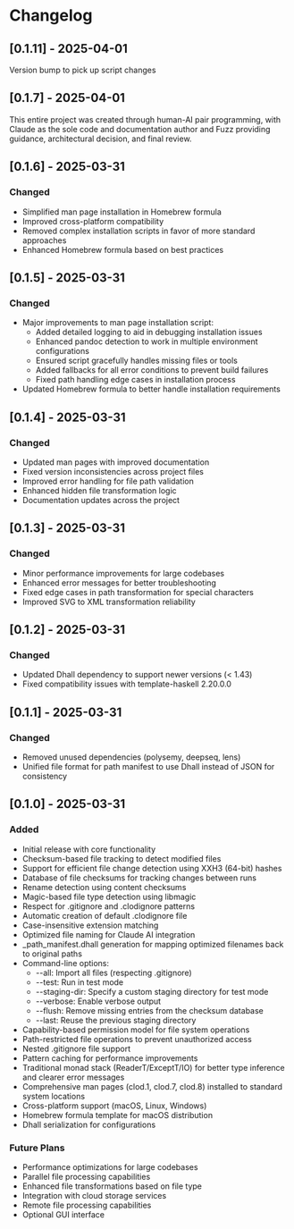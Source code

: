 # Changelog

## [0.1.11] - 2025-04-01

Version bump to pick up script changes

## [0.1.7] - 2025-04-01

This entire project was created through human-AI pair programming, with Claude
as the sole code and documentation author and Fuzz providing guidance,
architectural decision, and final review.

## [0.1.6] - 2025-03-31
### Changed
- Simplified man page installation in Homebrew formula
- Improved cross-platform compatibility
- Removed complex installation scripts in favor of more standard approaches
- Enhanced Homebrew formula based on best practices

## [0.1.5] - 2025-03-31
### Changed
- Major improvements to man page installation script:
  - Added detailed logging to aid in debugging installation issues
  - Enhanced pandoc detection to work in multiple environment configurations
  - Ensured script gracefully handles missing files or tools
  - Added fallbacks for all error conditions to prevent build failures
  - Fixed path handling edge cases in installation process
- Updated Homebrew formula to better handle installation requirements

## [0.1.4] - 2025-03-31
### Changed
- Updated man pages with improved documentation
- Fixed version inconsistencies across project files
- Improved error handling for file path validation
- Enhanced hidden file transformation logic
- Documentation updates across the project

## [0.1.3] - 2025-03-31
### Changed
- Minor performance improvements for large codebases
- Enhanced error messages for better troubleshooting
- Fixed edge cases in path transformation for special characters
- Improved SVG to XML transformation reliability

## [0.1.2] - 2025-03-31
### Changed
- Updated Dhall dependency to support newer versions (< 1.43)
- Fixed compatibility issues with template-haskell 2.20.0.0

## [0.1.1] - 2025-03-31
### Changed
- Removed unused dependencies (polysemy, deepseq, lens)
- Unified file format for path manifest to use Dhall instead of JSON for consistency

## [0.1.0] - 2025-03-31
### Added
- Initial release with core functionality
- Checksum-based file tracking to detect modified files
- Support for efficient file change detection using XXH3 (64-bit) hashes
- Database of file checksums for tracking changes between runs
- Rename detection using content checksums
- Magic-based file type detection using libmagic
- Respect for .gitignore and .clodignore patterns
- Automatic creation of default .clodignore file
- Case-insensitive extension matching
- Optimized file naming for Claude AI integration
- _path_manifest.dhall generation for mapping optimized filenames back to original paths
- Command-line options:
  - --all: Import all files (respecting .gitignore)
  - --test: Run in test mode
  - --staging-dir: Specify a custom staging directory for test mode
  - --verbose: Enable verbose output
  - --flush: Remove missing entries from the checksum database
  - --last: Reuse the previous staging directory
- Capability-based permission model for file system operations
- Path-restricted file operations to prevent unauthorized access
- Nested .gitignore file support
- Pattern caching for performance improvements
- Traditional monad stack (ReaderT/ExceptT/IO) for better type inference and clearer error messages
- Comprehensive man pages (clod.1, clod.7, clod.8) installed to standard system locations
- Cross-platform support (macOS, Linux, Windows)
- Homebrew formula template for macOS distribution
- Dhall serialization for configurations

### Future Plans
- Performance optimizations for large codebases
- Parallel file processing capabilities
- Enhanced file transformations based on file type
- Integration with cloud storage services
- Remote file processing capabilities
- Optional GUI interface
